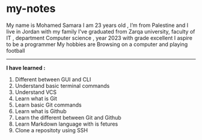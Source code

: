 # my-notes

 My name is Mohamed Samara I am 23 years old , I’m from Palestine and I live in Jordan with my family
 I've graduated from Zarqa university, faculty of IT , department Computer science , year 2023 with grade excellent
 I aspire to be a programmer
 My hobbies are Browsing on a computer and playing football

---

**I have learned :**  

1. Different between GUI and CLI
2. Understand basic terminal commands
3. Understand VCS
4. Learn what is Git
5. Learn basic Git commands
6. Learn what is Github
7. Learn the different between Git and Github
8. Learn Markdown language with is fetures
9. Clone a repositoty using SSH